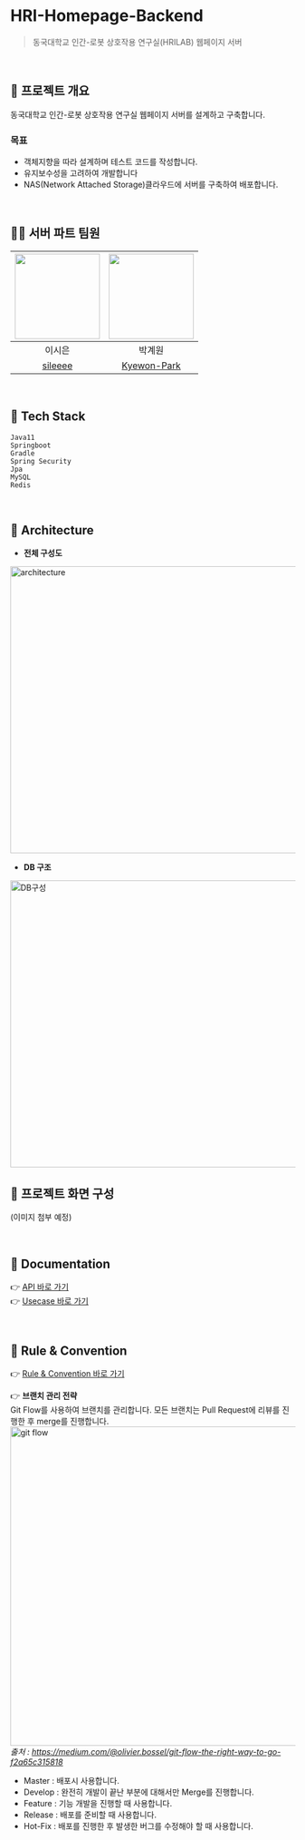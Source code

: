 # HRI-Homepage-Backend
> 동국대학교 인간-로봇 상호작용 연구실(HRILAB) 웹페이지 서버
</br>

## 🤖 프로젝트 개요
동국대학교 인간-로봇 상호작용 연구실 웹페이지 서버를 설계하고 구축합니다.
### 목표
- 객체지향을 따라 설계하며 테스트 코드를 작성합니다.
- 유지보수성을 고려하여 개발합니다
- NAS(Network Attached Storage)클라우드에 서버를 구축하여 배포합니다.

</br>

## 👨‍💻 서버 파트 팀원
<img src="https://user-images.githubusercontent.com/31584255/152821782-7ca8d7e8-c035-4298-acf5-25bf0508468c.png" width="150"> | <img src="https://user-images.githubusercontent.com/31584255/152821471-d859a94e-92fd-4ff1-bf45-e917380ee4bb.png" width="150"> 
 :---------:|:----------:
이시은 |박계원 
[sileeee](https://github.com/sileeee) | [Kyewon-Park](https://github.com/Kyewon-Park) 

</br>

## 💎 Tech Stack
```
Java11
Springboot
Gradle
Spring Security
Jpa
MySQL
Redis
```
</br>

## 🔑 Architecture
- **전체 구성도**

<img width="506" alt="architecture" src="https://user-images.githubusercontent.com/31584255/152929227-2fbf7552-1d76-4863-8cc8-c7ce62d86370.png">


- **DB 구조**
<img width="506" alt="DB구성" src="https://user-images.githubusercontent.com/31584255/151808212-37655e04-652c-45b9-86a0-19a7c5517f7f.png">

</br>

## 📘 프로젝트 화면 구성
(이미지 첨부 예정)

</br>


## 📑 Documentation
👉 [API 바로 가기](https://github.com/HRI-WebProject/HRI-Homepage-Backend/wiki/3.1.-API-Design#%EA%B0%9C%EC%9A%94)</br>
👉 [Usecase 바로 가기](https://github.com/HRI-WebProject/HRI-Homepage-Backend/wiki/3.-Usecase)

</br>

## 🧩 Rule & Convention
👉 [Rule & Convention 바로 가기](https://github.com/HRI-WebProject/HRI-Homepage-Backend/wiki/4.-Rule-&-Convention#1-git-commit-message-convention)
</br>

👉 **브랜치 관리 전략** </br>
Git Flow를 사용하여 브랜치를 관리합니다.
모든 브랜치는 Pull Request에 리뷰를 진행한 후 merge를 진행합니다.</br>
<img width="563" alt="git flow" src="https://user-images.githubusercontent.com/31584255/152932423-bcbaee5a-bd21-4b98-82e3-8bc7946c9f61.png" width="800"> </br>
*출처 : https://medium.com/@olivier.bossel/git-flow-the-right-way-to-go-f2a65c315818*
- Master : 배포시 사용합니다.
- Develop : 완전히 개발이 끝난 부분에 대해서만 Merge를 진행합니다.
- Feature : 기능 개발을 진행할 때 사용합니다.
- Release : 배포를 준비할 때 사용합니다.
- Hot-Fix : 배포를 진행한 후 발생한 버그를 수정해야 할 때 사용합니다.

